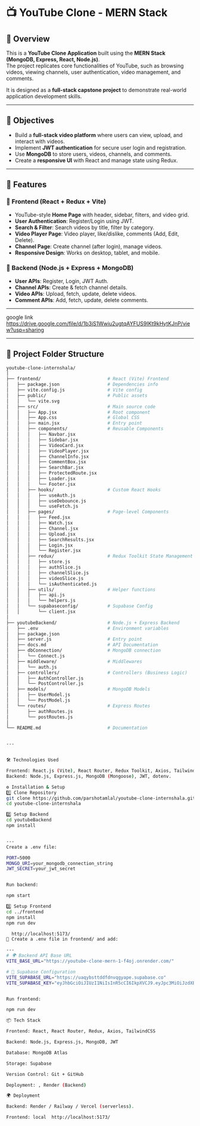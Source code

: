 # 📺 YouTube Clone - MERN Stack  

## 📌 Overview  
This is a **YouTube Clone Application** built using the **MERN Stack (MongoDB, Express, React, Node.js)**.  
The project replicates core functionalities of YouTube, such as browsing videos, viewing channels, user authentication, video management, and comments.  

It is designed as a **full-stack capstone project** to demonstrate real-world application development skills.  

---

## 🎯 Objectives  
- Build a **full-stack video platform** where users can view, upload, and interact with videos.  
- Implement **JWT authentication** for secure user login and registration.  
- Use **MongoDB** to store users, videos, channels, and comments.  
- Create a **responsive UI** with React and manage state using Redux.  

---

## 🚀 Features  

### 🔹 Frontend (React + Redux + Vite)
- YouTube-style **Home Page** with header, sidebar, filters, and video grid.  
- **User Authentication**: Register/Login using JWT.  
- **Search & Filter**: Search videos by title, filter by category.  
- **Video Player Page**: Video player, like/dislike, comments (Add, Edit, Delete).  
- **Channel Page**: Create channel (after login), manage videos.  
- **Responsive Design**: Works on desktop, tablet, and mobile.  

### 🔹 Backend (Node.js + Express + MongoDB)
- **User APIs**: Register, Login, JWT Auth.  
- **Channel APIs**: Create & fetch channel details.  
- **Video APIs**: Upload, fetch, update, delete videos.  
- **Comment APIs**: Add, fetch, update, delete comments.

  
---
google link https://drive.google.com/file/d/1b3jS1Wwiu2ugtqAYFUS9IKt9kHytKJnP/view?usp=sharing


---
## 📂 Project Folder Structure  

```bash
youtube-clone-internshala/
│
├── frontend/                         # React (Vite) Frontend
│   ├── package.json                  # Dependencies info
│   ├── vite.config.js                # Vite config
│   ├── public/                       # Public assets
│   │   └── vite.svg
│   ├── src/                          # Main source code
│   │   ├── App.jsx                   # Root component
│   │   ├── App.css                   # Global CSS
│   │   ├── main.jsx                  # Entry point
│   │   ├── components/               # Reusable Components
│   │   │   ├── Navbar.jsx
│   │   │   ├── Sidebar.jsx
│   │   │   ├── VideoCard.jsx
│   │   │   ├── VideoPlayer.jsx
│   │   │   ├── ChannelInfo.jsx
│   │   │   ├── CommentBox.jsx
│   │   │   ├── SearchBar.jsx
│   │   │   ├── ProtectedRoute.jsx
│   │   │   ├── Loader.jsx
│   │   │   └── Footer.jsx
│   │   ├── hooks/                    # Custom React Hooks
│   │   │   ├── useAuth.js
│   │   │   ├── useDebounce.js
│   │   │   └── useFetch.js
│   │   ├── pages/                    # Page-level Components
│   │   │   ├── Feed.jsx
│   │   │   ├── Watch.jsx
│   │   │   ├── Channel.jsx
│   │   │   ├── Upload.jsx
│   │   │   ├── SearchResults.jsx
│   │   │   ├── Login.jsx
│   │   │   └── Register.jsx
│   │   ├── redux/                    # Redux Toolkit State Management
│   │   │   ├── store.js
│   │   │   ├── authSlice.js
│   │   │   ├── channelSlice.js
│   │   │   ├── videoSlice.js
│   │   │   └── isAuthenticated.js
│   │   ├── utils/                    # Helper functions
│   │   │   ├── api.js
│   │   │   └── helpers.js
│   │   └── supabaseconfig/           # Supabase Config
│   │       └── client.jsx
│
├── youtubeBackend/                   # Node.js + Express Backend
│   ├── .env                          # Environment variables
│   ├── package.json
│   ├── server.js                     # Entry point
│   ├── docs.md                       # API Documentation
│   ├── dbConnection/                 # MongoDB connection
│   │   └── Connect.js
│   ├── middleware/                   # Middlewares
│   │   └── auth.js
│   ├── controllers/                  # Controllers (Business Logic)
│   │   ├── AuthController.js
│   │   └── PostController.js
│   ├── models/                       # MongoDB Models
│   │   ├── UserModel.js
│   │   └── PostModel.js
│   └── routes/                       # Express Routes
│       ├── authRoutes.js
│       └── postRoutes.js
│
└── README.md                         # Documentation


---


🛠️ Technologies Used

Frontend: React.js (Vite), React Router, Redux Toolkit, Axios, Tailwind/CSS, Supabase (optional).
Backend: Node.js, Express.js, MongoDB (Mongoose), JWT, dotenv.

⚙️ Installation & Setup
1️⃣ Clone Repository
git clone https://github.com/parshotamlal/youtube-clone-internshala.git
cd youtube-clone-internshala

2️⃣ Setup Backend
cd youtubeBackend
npm install


---
Create a .env file:

PORT=5000
MONGO_URI=your_mongodb_connection_string
JWT_SECRET=your_jwt_secret


Run backend:

npm start

3️⃣ Setup Frontend
cd ../frontend
npm install
npm run dev

  http://localhost:5173/
🔑 Create a .env file in frontend/ and add:

---
# 🌍 Backend API Base URL
VITE_BASE_URL="https://youtube-clone-mern-1-f4oj.onrender.com/"

# 🔑 Supabase Configuration
VITE_SUPABASE_URL="https://uaqybsttddfdnvqgyape.supabase.co"
VITE_SUPABASE_KEY="eyJhbGciOiJIUzI1NiIsInR5cCI6IkpXVCJ9.eyJpc3MiOiJzdXBhYmFzZSIsInJlZiI6InVhcXlic3R0ZGRmZG52cWd5YXBlIiwicm9sZSI6ImFub24iLCJpYXQiOjE3NTYwODMyMjcsImV4cCI6MjA3MTY1OTIyN30._h6r5ZGKcazFriujhGJFnoxqDjTluZIhFIqxo5OUbyk"


Run frontend:

npm run dev

📦 Tech Stack

Frontend: React, React Router, Redux, Axios, TailwindCSS

Backend: Node.js, Express.js, MongoDB, JWT

Database: MongoDB Atlas

Storage: Supabase

Version Control: Git + GitHub

Deployment: , Render (Backend)

🌍 Deployment

Backend: Render / Railway / Vercel (serverless).

Frontend: local  http://localhost:5173/


